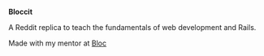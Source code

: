 **Bloccit** 

A Reddit replica to teach the fundamentals of web development and Rails.

Made with my mentor at [Bloc](http://bloc.io)


